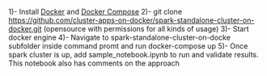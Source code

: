 1)- Install [Docker](https://docs.docker.com/get-docker/) and [Docker Compose](https://docs.docker.com/compose/install/)
2)- git clone https://github.com/cluster-apps-on-docker/spark-standalone-cluster-on-docker.git (opensource with permissions for all kinds of usage)
3)- Start docker engine
4)- Navigate to spark-standalone-cluster-on-docke subfolder inside command promt and run docker-compose up
5)- Once spark cluster is up, add sample_notebook.ipynb to run and validate results. This notebook also has comments on the approach
